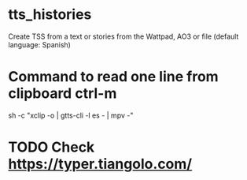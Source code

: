 # tts_histories

Create TSS from a text or stories from the Wattpad, AO3 or file (default language: Spanish)


# Command to read one line from clipboard ctrl-m
sh -c "xclip -o | gtts-cli -l es - | mpv -"


# TODO Check https://typer.tiangolo.com/

